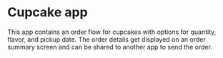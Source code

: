 Cupcake app
=================================
This app contains an order flow for cupcakes with options for quantity, flavor, and pickup date.
The order details get displayed on an order summary screen and can be shared to another app to
send the order.

